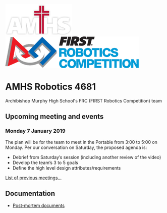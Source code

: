 
<img src="img/amhs-logo-white-160.png" height="100">&nbsp;&nbsp;&nbsp;<img src="img/frc-logo-190.jpg" height="100">

# AMHS Robotics 4681
Archibishop Murphy High School's FRC (FIRST Robotics Competition) team

## Upcoming meeting and events

### Monday 7 January 2019

The plan will be for the team to meet in the Portable from 3:00 to 5:00 on Monday.  Per our conversation on Saturday, the proposed agenda is:

* Debrief from Saturday’s session (including another review of the video)
* Develop the team’s 3 to 5 goals
* Define the high level design attributes/requirements

[List of previous meetings...](docs/meetings-2019.md)

## Documentation

* [Post-mortem documents](docs/post-mortem.md)
